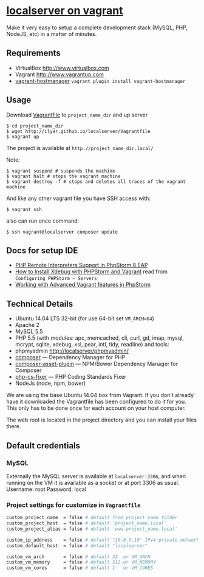 # [localserver on vagrant](http://ilyar.github.io/localserver/)

Make it very easy to setup a complete development stack (MySQL, PHP, NodeJS, etc) in a matter of minutes.

## Requirements

* VirtualBox <http://www.virtualbox.com>
* Vagrant <http://www.vagrantup.com>
 * [vagrant-hostmanager](https://github.com/smdahlen/vagrant-hostmanager) `vagrant plugin install vagrant-hostmanager`

## Usage

Download [Vagrantfile](http://ilyar.github.io/localserver/Vagrantfile) to `project_name_dir` and up server

	$ cd project_name_dir
	$ wget http://ilyar.github.io/localserver/Vagrantfile
	$ vagrant up

The project is available at `http://project_name_dir.local/`

Note:

	$ vagrant suspend # suspends the machine
	$ vagrant halt # stops the vagrant machine
	$ vagrant destroy -f # stops and deletes all traces of the vagrant machine


And like any other vagrant file you have SSH access with:

	$ vagrant ssh
	
also can run once command:

	$ ssh vagrant@localserver composer update

## Docs for setup IDE

* [PHP Remote Interpreters Support in PhpStorm 8 EAP](http://blog.jetbrains.com/phpstorm/2014/04/php-remote-interpreters-support-in-phpstorm-8-eap/)
* [How to Install Xdebug with PHPStorm and Vagrant](http://www.sitepoint.com/install-xdebug-phpstorm-vagrant/) read from `Configuring PHPStorm – Servers` 
* [Working with Advanced Vagrant features in PhpStorm](http://confluence.jetbrains.com/display/PhpStorm/Working+with+Advanced+Vagrant+features+in+PhpStorm)

## Technical Details

* Ubuntu 14.04 LTS 32-bit (for use 64-bit set `VM_ARCH=64`)
* Apache 2
* MySQL 5.5
* PHP 5.5 (with modules: apc, memcached, cli, curl, gd, imap, mysql, mcrypt, sqlite, xdebug, xsl, pear, intl, tidy, readline) and tools:
 * phpmyadmin <http://localserver/phpmyadmin/>
 * [composer](https://getcomposer.org/) — Dependency Manager for PHP
 * [composer-asset-plugin](https://github.com/francoispluchino/composer-asset-plugin/blob/master/Resources/doc/index.md) — NPM/Bower Dependency Manager for Composer
 * [php-cs-fixer](https://github.com/fabpot/PHP-CS-Fixer#usage) — PHP Coding Standards Fixer
* NodeJs (node, npm, bower)

We are using the base Ubuntu 14.04 box from Vagrant. If you don't already have it downloaded
the Vagrantfile has been configured to do it for you. This only has to be done once
for each account on your host computer.

The web root is located in the project directory and you can install your files there.

## Default credentials

### MySQL

Externally the MySQL server is available at `localserver:3306`, and when running on the VM it is available as a socket or at port 3306 as usual.
Username: root
Password: local

### Project settings for customize in `Vagrantfile`

```bash
custom_project_name  = false # default from project name folder
custom_project_host  = false # default `project_name.local`
custom_project_alias = false # default `www.project_name.local`

custom_ip_address    = false # default "10.0.0.10" IPv4 private network range
custom_default_host  = false # default "localserver"

custom_vm_arch       = false # default 32  or VM_ARCH
custom_vm_memory     = false # default 512 or VM_MEMORY
custom_vm_cores      = false # default 1   or VM_CORES
```
